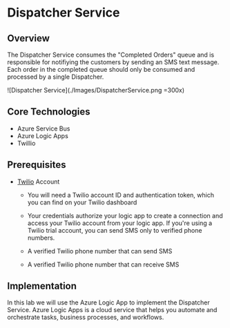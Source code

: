 # Dispatcher Service

## Overview
 
The Dispatcher Service consumes the "Completed Orders" queue and is responsible for notifiying the customers by sending an SMS text message. Each order in the completed queue should only be consumed and processed by a single Dispatcher.  

![Dispatcher Service](./Images/DispatcherService.png =300x)

## Core Technologies

* Azure Service Bus
* Azure Logic Apps
* Twillio

## Prerequisites

* [Twilio]('https://www.twilio.com/) Account
  
  * You will need a Twilio account ID and authentication token, which you can find on your Twilio dashboard

  * Your credentials authorize your logic app to create a connection and access your Twilio account from your logic app. If you're using a Twilio trial account, you can send SMS only to verified phone numbers.

  * A verified Twilio phone number that can send SMS

  * A verified Twilio phone number that can receive SMS
 
## Implementation

In this lab we will use the Azure Logic App to implement the Dispatcher Service. Azure Logic Apps is a cloud service that helps you automate and orchestrate tasks, business processes, and workflows.